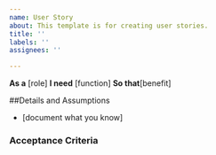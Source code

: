 ```yaml
---
name: User Story
about: This template is for creating user stories.
title: ''
labels: ''
assignees: ''

---
```


**As a** [role]
**I need** [function]
**So that**[benefit]

##Details and Assumptions
* [document what you know]

### Acceptance Criteria
